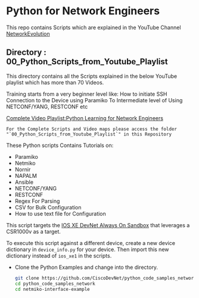 ﻿# Python for Network Engineers
This repo contains Scripts which are explained in the YouTube Channel [NetworkEvolution](https://www.youtube.com/c/NetworkEvolution?sub_confirmation=1)

## Directory : 00_Python_Scripts_from_Youtube_Playlist
This directory contains all the Scripts explained in the below YouTube playlist which has more than 70 Videos.


Training starts from a very beginner level like:
How to initiate SSH Connection to the Device using Paramiko
To Intermediate level of Using NETCONF/YANG, RESTCONF etc

[Complete Video Playlist:Python Learning for Network Engineers](https://www.youtube.com/watch?v=sG_RiytUA38&list=PLOocymQm7YWakdZkBfCRIC06fv7xQE85N)



```
For the Complete Scripts and Video maps please access the folder "`00_Python_Scripts_from_Youtube_Playlist`" in this Repository
```

These Python scripts Contains Tutorials on:
  - Paramiko
  - Netmiko
  - Nornir
  - NAPALM
  - Ansible
  - NETCONF/YANG
  - RESTCONF
  - Regex For Parsing
  - CSV for Bulk Configuration
  - How to use text file for Configuration
 

This script targets the [IOS XE DevNet Always On Sandbox](https://devnetsandbox.cisco.com/RM/Diagram/Index/27d9747a-db48-4565-8d44-df318fce37ad?diagramType=Topology) that leverages a CSR1000v as a target.  

To execute this script against a different device, create a new device dictionary in `device_info.py` for your device.  Then import this new dictionary instead of `ios_xe1` in the scripts.

* Clone the Python Examples and change into the directory.  

    ```bash
    git clone https://github.com/CiscoDevNet/python_code_samples_network.git
    cd python_code_samples_network
    cd netmiko-interface-example
    ```
